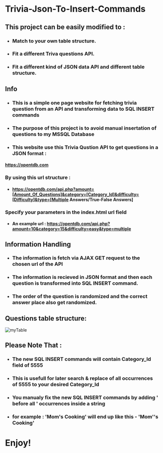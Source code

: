 # Trivia-Json-To-Insert-Commands
## This project can be easily modified to :
* ### Match to your own table structure.
* ### Fit a different Triva questions API.
* ### Fit a different kind of JSON data API and different table structure.
## Info
* ### This is a simple one page website for fetching trivia question from an API and transforming data to SQL INSERT commands

* ### The purpose of this project is to avoid manual insertation of questions to my MSSQL Database

* ### This website use this Trivia Qustion API to get questions in a JSON format : 
#### https://opentdb.com 
### By using this url structure : 
* #### https://opentdb.com/api.php?amount=[Amount_Of_Questions]&category=[Category_Id]&difficulty=[Difficulty]&type=[Multiple Answers/True-False Answers]
### Specify your parameters in the index.html url field
* #### An example url : https://opentdb.com/api.php?amount=10&category=15&difficulty=easy&type=multiple
## Information Handling
* ### The information is fetch via AJAX GET request to the chosen url of the API
* ### The information is recieved in JSON format and then each question is transformed into SQL INSERT command.
* ### The order of the question is randomized and the correct answer place also get randomized.

## Questions table structure:

![myTable](http://i.imgur.com/JippIoR.png)

## Please Note That : 
* ### The new SQL INSERT commands will contain Category_Id field of 5555 
* ### This is usefull for later search & replace of all occurrences of 5555 to your desired Category_Id
* ### You manualy fix the new SQL INSERT commands by adding ' before all ' occurrences inside a string
* ### for example : 'Mom's Cooking' will end up like this - 'Mom''s Cooking'

# Enjoy!

